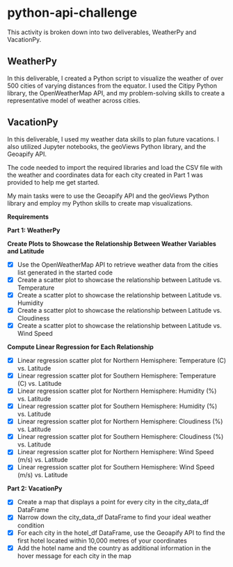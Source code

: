 # python-api-challenge

This activity is broken down into two deliverables, WeatherPy and VacationPy.

## WeatherPy

In this deliverable, I created a Python script to visualize the weather of over 500 cities of varying distances from the equator. I used the Citipy Python library, the OpenWeatherMap API, and my problem-solving skills to create a representative model of weather across cities.

## VacationPy

In this deliverable, I used my weather data skills to plan future vacations. I also utilized Jupyter notebooks, the geoViews Python library, and the Geoapify API.

The code needed to import the required libraries and load the CSV file with the weather and coordinates data for each city created in Part 1 was provided to help me get started.

My main tasks were to use the Geoapify API and the geoViews Python library and employ my Python skills to create map visualizations.


**Requirements**

**Part 1: WeatherPy**

**Create Plots to Showcase the Relationship Between Weather Variables and Latitude**
  - [x] Use the OpenWeatherMap API to retrieve weather data from the cities list generated in the started code
  - [x] Create a scatter plot to showcase the relationship between Latitude vs. Temperature
  - [x] Create a scatter plot to showcase the relationship between Latitude vs. Humidity
  - [x] Create a scatter plot to showcase the relationship between Latitude vs. Cloudiness
  - [x] Create a scatter plot to showcase the relationship between Latitude vs. Wind Speed

**Compute Linear Regression for Each Relationship**
  - [x] Linear regression scatter plot for Northern Hemisphere: Temperature (C) vs. Latitude
  - [x] Linear regression scatter plot for Southern Hemisphere: Temperature (C) vs. Latitude
  - [x] Linear regression scatter plot for Northern Hemisphere: Humidity (%) vs. Latitude
  - [x] Linear regression scatter plot for Southern Hemisphere: Humidity (%) vs. Latitude
  - [x] Linear regression scatter plot for Northern Hemisphere: Cloudiness (%) vs. Latitude
  - [x] Linear regression scatter plot for Southern Hemisphere: Cloudiness (%) vs. Latitude
  - [x] Linear regression scatter plot for Northern Hemisphere: Wind Speed (m/s) vs. Latitude
  - [x] Linear regression scatter plot for Southern Hemisphere: Wind Speed (m/s) vs. Latitude

**Part 2: VacationPy**

  - [x] Create a map that displays a point for every city in the city_data_df DataFrame
  - [x] Narrow down the city_data_df DataFrame to find your ideal weather condition
  - [x] For each city in the hotel_df DataFrame, use the Geoapify API to find the first hotel located within 10,000 metres of your coordinates
  - [x] Add the hotel name and the country as additional information in the hover message for each city in the map
